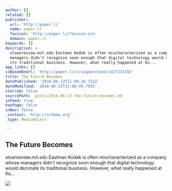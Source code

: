 ```yaml
---
author: []
related: []
publisher:
  url: 'http://paper.li'
  name: paper.li
  favicon: 'http://paper.li/favicon.ico'
  domain: paper.li
keywords: []
description: >-
  sloanreview.mit.edu Eastman Kodak is often mischaracterized as a company whose
  managers didn't recognize soon enough that digital technology would decimate
  its traditional business. However, what really happened at Ko...
app_links: []
isBasedOnUrl: 'http://paper.li/craigmarchand/1427233192'
title: The Future Becomes
datePublished: '2016-06-13T21:09:26.722Z'
dateModified: '2016-06-13T21:08:49.705Z'
starred: false
sourcePath: _posts/2016-06-13-the-future-becomes.md
inFeed: true
hasPage: false
inNav: false
_context: 'http://schema.org'
_type: MediaObject

---
```

<article style=""><h1>The Future Becomes</h1><p>sloanreview.mit.edu Eastman Kodak is often mischaracterized as a company whose managers didn't recognize soon enough that digital technology would decimate its traditional business. However, what really happened at Ko...</p><img src="http://d197nsfq0bri0.cloudfront.net/images/fb-post-logo-new.png" /></article>